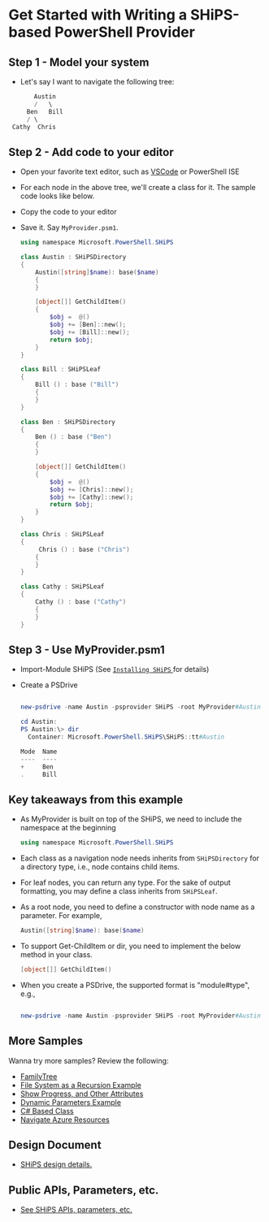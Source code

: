 # Get Started with Writing a SHiPS-based PowerShell Provider

## Step 1 - Model your system

- Let's say I want to navigate the following tree:


``` PowerShell
       Austin
       /   \
     Ben   Bill
     / \  
 Cathy  Chris

```            
## Step 2 - Add code to your editor

- Open your favorite text editor, such as [VSCode][vscode] or PowerShell ISE
- For each node in the above tree, we'll create a class for it. The sample code looks like below.
- Copy the code to your editor
- Save it. Say `MyProvider.psm1`.

  ``` PowerShell
  using namespace Microsoft.PowerShell.SHiPS

  class Austin : SHiPSDirectory
  {
      Austin([string]$name): base($name)
      {
      }

      [object[]] GetChildItem()
      {
          $obj =  @()
          $obj += [Ben]::new();
          $obj += [Bill]::new();                          
          return $obj;
      }  
  }

  class Bill : SHiPSLeaf
  {
      Bill () : base ("Bill")
      {
      }
  }

  class Ben : SHiPSDirectory
  {
      Ben () : base ("Ben")
      {
      }

      [object[]] GetChildItem()
      {
          $obj =  @()
          $obj += [Chris]::new();
          $obj += [Cathy]::new();
          return $obj;
      }
  }

  class Chris : SHiPSLeaf
  {
       Chris () : base ("Chris")
      {
      }
  }

  class Cathy : SHiPSLeaf
  {
      Cathy () : base ("Cathy")
      {
      }
  }

  ```

## Step 3 - Use MyProvider.psm1
- Import-Module SHiPS (See [`Installing SHiPS` ][readme] for details)
- Create a PSDrive

  ``` PowerShell

  new-psdrive -name Austin -psprovider SHiPS -root MyProvider#Austin   

  cd Austin:
  PS Austin:\> dir
    Container: Microsoft.PowerShell.SHiPS\SHiPS::tt#Austin

  Mode  Name
  ----  ----
  +     Ben
  .     Bill

  ```




## Key takeaways from this example

- As MyProvider is built on top of the SHiPS, we need to include the namespace at the beginning

  ``` PowerShell
  using namespace Microsoft.PowerShell.SHiPS
  ```

- Each class as a navigation node needs inherits from
`SHiPSDirectory` for a directory type, i.e., node contains child items.

- For leaf nodes, you can return any type. For the sake of output formatting, you may define a class inherits from `SHiPSLeaf`.

- As a root node, you need to define a constructor with node name as a parameter. For example,

  ``` PowerShell
  Austin([string]$name): base($name)

  ```
- To support Get-ChildItem or dir, you need to implement the below method in your class.

  ``` PowerShell
  [object[]] GetChildItem()

  ```
- When you create a PSDrive, the supported format is "module#type", e.g.,

  ``` PowerShell

  new-psdrive -name Austin -psprovider SHiPS -root MyProvider#Austin  
  ```


## More Samples
Wanna try more samples? Review the following:
- [FamilyTree][ft]
- [File System as a Recursion Example][fs]
- [Show Progress, and Other Attributes][sp]
- [Dynamic Parameters Example][ds]
- [C# Based Class][csharp]
- [Navigate Azure Resources][az]


## Design Document
- [SHiPS design details.][design]

## Public APIs, Parameters, etc.
- [See SHiPS APIs, parameters, etc.][api]

[vscode]: https://github.com/PowerShell/PowerShell/blob/master/docs/learning-powershell/using-vscode.md#editing-with-vs-code
[readme]: ../README.md#Installing-SHiPS
[ft]: ./FamilyTree.md
[fs]: ./FileSystem.md
[sp]: ./ShowProgress.md
[csharp]: ./FamilyTreeInSharp.md
[ds]: ./DynamicParameters.md
[az]: https://github.com/PowerShell/AzurePSDrive
[design]: ./SHiPSDesign.md
[api]: ./SHiPSPublicAPIsMore.md
